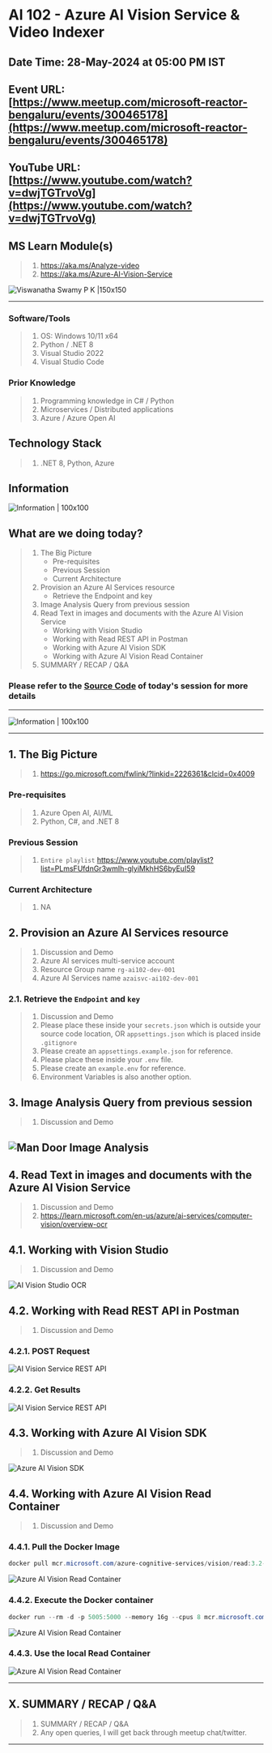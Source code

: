 # AI 102 - Azure AI Vision Service & Video Indexer

## Date Time: 28-May-2024 at 05:00 PM IST

## Event URL: [https://www.meetup.com/microsoft-reactor-bengaluru/events/300465178](https://www.meetup.com/microsoft-reactor-bengaluru/events/300465178)

## YouTube URL: [https://www.youtube.com/watch?v=dwjTGTrvoVg](https://www.youtube.com/watch?v=dwjTGTrvoVg)

## MS Learn Module(s)

> 1. <https://aka.ms/Analyze-video>
> 1. <https://aka.ms/Azure-AI-Vision-Service>

![Viswanatha Swamy P K |150x150](./Documentation/Images/ViswanathaSwamyPK.PNG)

---

### Software/Tools

> 1. OS: Windows 10/11 x64
> 1. Python / .NET 8
> 1. Visual Studio 2022
> 1. Visual Studio Code

### Prior Knowledge

> 1. Programming knowledge in C# / Python
> 1. Microservices / Distributed applications
> 1. Azure / Azure Open AI

## Technology Stack

> 1. .NET 8, Python, Azure

## Information

![Information | 100x100](../Documentation/Images/Information.PNG)

## What are we doing today?

> 1. The Big Picture
>    - Pre-requisites
>    - Previous Session
>    - Current Architecture
> 1. Provision an Azure AI Services resource
>    - Retrieve the Endpoint and key
> 1. Image Analysis Query from previous session
> 1. Read Text in images and documents with the Azure AI Vision Service
>    - Working with Vision Studio
>    - Working with Read REST API in Postman
>    - Working with Azure AI Vision SDK
>    - Working with Azure AI Vision Read Container
> 1. SUMMARY / RECAP / Q&A

### Please refer to the [**Source Code**](https://github.com/vishipayyallore/aiml-2024/tree/main/ai102demos) of today's session for more details

---

![Information | 100x100](../Documentation/Images/SeatBelt.PNG)

---

## 1. The Big Picture

> 1. <https://go.microsoft.com/fwlink/?linkid=2226361&clcid=0x4009>

### Pre-requisites

> 1. Azure Open AI, AI/ML
> 1. Python, C#, and .NET 8

### Previous Session

> 1. `Entire playlist` <https://www.youtube.com/playlist?list=PLmsFUfdnGr3wmIh-glyiMkhHS6byEuI59>

### Current Architecture

> 1. NA

## 2. Provision an Azure AI Services resource

> 1. Discussion and Demo
> 1. Azure AI services multi-service account
> 1. Resource Group name `rg-ai102-dev-001`
> 1. Azure AI Services name `azaisvc-ai102-dev-001`

### 2.1. Retrieve the `Endpoint` and `key`

> 1. Discussion and Demo
> 1. Please place these inside your `secrets.json` which is outside your source code location, OR `appsettings.json` which is placed inside `.gitignore`
> 1. Please create an `appsettings.example.json` for reference.
> 1. Please place these inside your `.env` file.
> 1. Please create an `example.env` for reference.
> 1. Environment Variables is also another option.

## 3. Image Analysis Query from previous session

> 1. Discussion and Demo

## ![Man Door Image Analysis](./Documentation/Images/Man_Door_Image_Analysis.PNG)

## 4. Read Text in images and documents with the Azure AI Vision Service

> 1. Discussion and Demo
> 1. <https://learn.microsoft.com/en-us/azure/ai-services/computer-vision/overview-ocr>

## 4.1. Working with Vision Studio

> 1. Discussion and Demo

![AI Vision Studio OCR](./Documentation/Images/AIVisionStudio.PNG)

## 4.2. Working with Read REST API in Postman

> 1. Discussion and Demo

### 4.2.1. POST Request

![AI Vision Service REST API](./Documentation/Images/AIVisionService_OCR_Post.PNG)

### 4.2.2. Get Results

![AI Vision Service REST API](./Documentation/Images/AIVisionService_OCR_Get.PNG)

## 4.3. Working with Azure AI Vision SDK

> 1. Discussion and Demo

![Azure AI Vision SDK](./Documentation/Images/AzureAIVisionSDK.PNG)

## 4.4. Working with Azure AI Vision Read Container

> 1. Discussion and Demo

### 4.4.1. Pull the Docker Image

```powershell
docker pull mcr.microsoft.com/azure-cognitive-services/vision/read:3.2-model-2022-04-30
```

![Azure AI Vision Read Container](./Documentation/Images/PullOCRReadContainer.PNG)

### 4.4.2. Execute the Docker container

```powershell
docker run --rm -d -p 5005:5000 --memory 16g --cpus 8 mcr.microsoft.com/azure-cognitive-services/vision/read:3.2-model-2022-04-30 Eula=accept Billing="https://azais-ai102-dev-001.cognitiveservices.azure.com/" ApiKey=$apiKey
```

![Azure AI Vision Read Container](./Documentation/Images/ExecuteOCRReadContainer.PNG)

### 4.4.3. Use the local Read Container

![Azure AI Vision Read Container](./Documentation/Images/UsingLocalReadContainer.PNG)

---

## X. SUMMARY / RECAP / Q&A

> 1. SUMMARY / RECAP / Q&A
> 2. Any open queries, I will get back through meetup chat/twitter.

---
